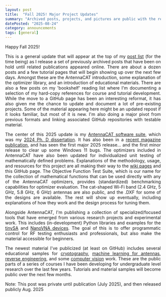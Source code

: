 ```yaml
---
layout: post
title:  "Fall 2025! Major Project Updates"
summary: "Archived posts, projects, and pictures are public with the release of software and publications."
datePosted: "2025-08-24"
category: announcements
tags: [general]
---
```


<style>
.justified-content {
    text-align: justify;
    text-justify: inter-word;
}
</style>

<div class="justified-content">

<p> 
Happy Fall 2025! 
</p>

<p> 
This is a general update that will appear at the top of my <a href="https://lc-linkous.github.io/posts">post list</a> (for the time being) as I release a set of previously archived posts that have been on hold until related publications appeared online. There are about a dozen posts and a few tutorial pages that will begin showing up over the next few days. Amongst these are the AntennaCAT introduction, some explanation of the optimizer library, and an introduction of educational materials. There are also a few posts on my 'bookshelf' reading list where I'm documenting a selection of my hard-copy references for course and tutorial development.  
While the move to a GitHub page has been an interesting reformat, it has also given me the chance to update and document a lot of pre-existing projects. Some of the material appearing here might be an updated repost if it looks familiar, but most of it is new. I'm also doing a major pivot from previous formats and linking associated GitHub repositories with testable material.
</p> 

<p> 
The center of this 2025 update is my <a href="https://github.com/LC-Linkous/AntennaCalculationAutotuningTool">AntennaCAT software suite</a>, which was my <a href="https://scholarscompass.vcu.edu/etd/7841/">2024 Ph. D dissertation</a>. It has also been in a <a href="https://ieeexplore.ieee.org/document/11063361">recent magazine publication</a>, and has seen the first major 2025 release... and the first minor release to clear up some Windows 11 bugs.  The optimizers included in AntennaCAT have also been updated for individualized unit testing of mathematically defined problems. Explanations of the methodology, usage, and resources for this project are all making their way to the <a href="https://github.com/LC-Linkous/AntennaCalculationAutotuningTool/wiki">wiki pages</a> and this GitHub page. The Objective Function Test Suite, which is our name for the collection of mathematical functions that can be used directly with any of the AntennaCAT optimizers, provides (standardized) benchmarking capabilities for optimizer evaluation. The cat-shaped Wi-Fi band (2.4 GHz, 5 GHz, 5.8 GHz, 6 GHz) antennas are also public, and the .DXF for some of the designs are available. The rest will show up eventually, including explanations of how they work and the design process for tuning them.

<p>
Alongside AntennaCAT, I'm publishing a collection of specialized/focused tools that have emerged from various research projects and experimental work. This includes (in-development) Python libraries and examples for the <a href="https://github.com/LC-Linkous/tinySA_python">tinySA</a> and <a href="https://github.com/LC-Linkous/nanoVNA_python">NanoVNA devices</a>. The goal of this is to offer programmatic control for RF testing enthusiasts and professionals, but also make the material accessible for beginners.
</p> 

<p> 
The newest material I've publicized (at least on GitHub) includes several educational samples for <a href="https://github.com/LC-Linkous/cryptography_examples">cryptography</a>, <a href="https://github.com/LC-Linkous/2024-URSI-NRSM-1265">machine learning for antennas</a>, <a href="https://github.com/LC-Linkous/reverse_engineering_notes">reverse engineering</a>, and some <a href="https://github.com/LC-Linkous/computer_vision_notes">computer vision</a> work. These are the public parts of a series of courses I have been developing for undergraduate level research over the last few years. Tutorials and material samples will become public over the next few months.
</p> 


<p>
Note: This post was private until publication (July 2025), and then released publicly Aug. 2025
</p>
</div>